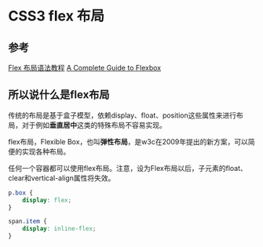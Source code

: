 # CSS3 flex 布局

## 参考

[Flex 布局语法教程](http://www.runoob.com/w3cnote/flex-grammar.html)
[A Complete Guide to Flexbox](https://css-tricks.com/snippets/css/a-guide-to-flexbox/)

## 所以说什么是flex布局

传统的布局是基于盒子模型，依赖display、float、position这些属性来进行布局，对于例如**垂直居中**这类的特殊布局不容易实现。

flex布局，Flexible Box，也叫**弹性布局**，是w3c在2009年提出的新方案，可以简便的实现各种布局。

任何一个容器都可以使用flex布局。注意，设为Flex布局以后，子元素的float、clear和vertical-align属性将失效。

```css
p.box {
    display: flex;
}

span.item {
    display: inline-flex;
}

```